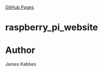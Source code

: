 [GitHub Pages](https://jameskabbes.github.io/raspberry_pi_website)
# raspberry_pi_website

# Author
James Kabbes